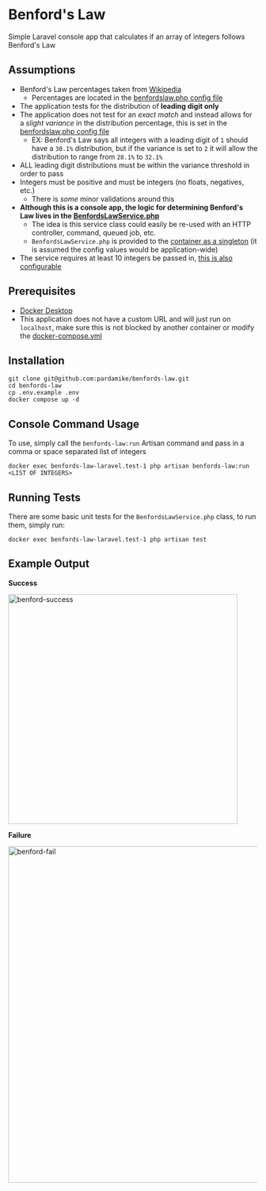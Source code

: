 # Benford's Law
Simple Laravel console app that calculates if an array of integers follows Benford's Law

## Assumptions
- Benford's Law percentages taken from [Wikipedia](https://en.wikipedia.org/wiki/Benford%27s_law)
  - Percentages are located in the [benfordslaw.php config file](https://github.com/pardamike/benfords-law/blob/main/config/benfordslaw.php#L13-L22)
- The application tests for the distribution of **leading digit only**
- The application does not test for an *exact match* and instead allows for a *slight variance* in the distribution percentage, this is set in the [benfordslaw.php config file](https://github.com/pardamike/benfords-law/blob/main/config/benfordslaw.php#L24C18-L24C18)
  - EX: Benford's Law says all integers with a leading digit of `1` should have a `30.1%` distribution, but if the variance is set to `2` it will allow the  distribution to range from `28.1%` to `32.1%`
- ALL leading digit distributions must be within the variance threshold in order to pass
- Integers must be positive and must be integers (no floats, negatives, etc.)
  - There is *some* minor validations around this
- **Although this is a console app, the logic for determining Benford's Law lives in the [BenfordsLawService.php](https://github.com/pardamike/benfords-law/blob/main/app/Services/BenfordsLawService.php)**
  - The idea is this service class could easily be re-used with an HTTP controller, command, queued job, etc.
  - `BenfordsLawService.php` is provided to the [container as a singleton](https://github.com/pardamike/benfords-law/blob/main/app/Providers/AppServiceProvider.php#L15-L21) (it is assumed the config values would be application-wide)
- The service requires at least 10 integers be passed in, [this is also configurable](https://github.com/pardamike/benfords-law/blob/main/config/benfordslaw.php#L25)

## Prerequisites
- [Docker Desktop](https://www.docker.com/products/docker-desktop/)
- This application does not have a custom URL and will just run on `localhost`, make sure this is not blocked by another container or modify the [docker-compose.yml](https://github.com/pardamike/benfords-law/blob/main/docker-compose.yml)

## Installation
```
git clone git@github.com:pardamike/benfords-law.git
cd benfords-law
cp .env.example .env
docker compose up -d
```

## Console Command Usage
To use, simply call the `benfords-law:run` Artisan command and pass in a comma or space separated list of integers
```
docker exec benfords-law-laravel.test-1 php artisan benfords-law:run <LIST OF INTEGERS>
```

## Running Tests
There are some basic unit tests for the `BenfordsLawService.php` class, to run them, simply run:
```
docker exec benfords-law-laravel.test-1 php artisan test
```

## Example Output
**Success**

<img width="463" alt="benford-success" src="https://github.com/pardamike/benfords-law/assets/10131645/0a71e085-31c1-4a56-a910-5140ec2748d8">

**Failure**

<img width="678" alt="benford-fail" src="https://github.com/pardamike/benfords-law/assets/10131645/da1cfde2-52da-40e4-9c23-9c5fc8f1365f">

